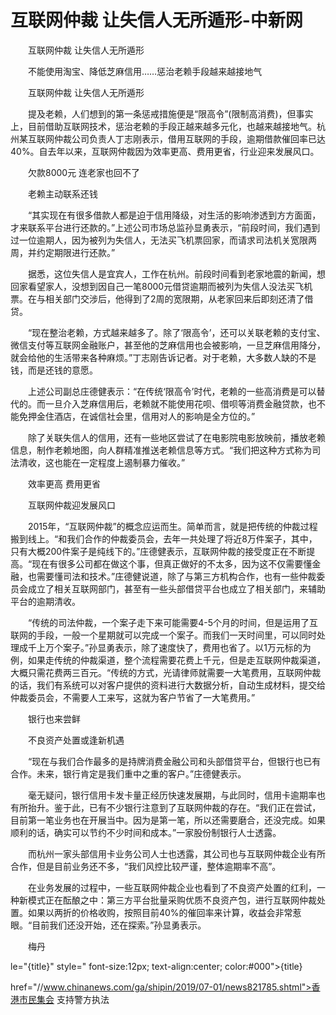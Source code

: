 # 互联网仲裁 让失信人无所遁形-中新网

　　互联网仲裁 让失信人无所遁形

　　不能使用淘宝、降低芝麻信用……惩治老赖手段越来越接地气

　　互联网仲裁 让失信人无所遁形

　　提及老赖，人们想到的第一条惩戒措施便是“限高令”(限制高消费)，但事实上，目前借助互联网技术，惩治老赖的手段正越来越多元化，也越来越接地气。杭州某互联网仲裁公司负责人丁志刚表示，借用互联网的手段，逾期借款催回率已达40%。自去年以来，互联网仲裁因为效率更高、费用更省，行业迎来发展风口。

　　欠款8000元 连老家也回不了

　　老赖主动联系还钱

　　“其实现在有很多借款人都是迫于信用降级，对生活的影响渗透到方方面面，才来联系平台进行还款的。”上述公司市场总监孙显勇表示，“前段时间，我们遇到过一位逾期人，因为被列为失信人，无法买飞机票回家，而请求司法机关宽限两周，并约定期限进行还款。”

　　据悉，这位失信人是宜宾人，工作在杭州。前段时间看到老家地震的新闻，想回家看望家人，没想到因自己一笔8000元借贷逾期而被列为失信人没法买飞机票。在与相关部门交涉后，他得到了2周的宽限期，从老家回来后即刻还清了借贷。

　　“现在整治老赖，方式越来越多了。除了‘限高令’，还可以关联老赖的支付宝、微信支付等互联网金融账户，甚至他的芝麻信用也会被影响，一旦芝麻信用降分，就会给他的生活带来各种麻烦。”丁志刚告诉记者。对于老赖，大多数人缺的不是钱，而是还钱的意愿。

　　上述公司副总庄德健表示：“在传统‘限高令’时代，老赖的一些高消费是可以替代的。而一旦介入芝麻信用后，老赖就不能使用花呗、借呗等消费金融贷款，也不能免押金住酒店，在诚信社会里，信用对人的影响是全方位的。”

　　除了关联失信人的信用，还有一些地区尝试了在电影院电影放映前，播放老赖信息，制作老赖地图，向人群精准推送老赖信息等方式。“我们把这种方式称为司法清收，这也能在一定程度上遏制暴力催收。”

　　效率更高 费用更省

　　互联网仲裁迎发展风口

　　2015年，“互联网仲裁”的概念应运而生。简单而言，就是把传统的仲裁过程搬到线上。“和我们合作的仲裁委员会，去年一共处理了将近8万件案子，其中，只有大概200件案子是纯线下的。”庄德健表示，互联网仲裁的接受度正在不断提高。“现在有很多公司都在做这个事，但真正做好的不太多，因为这不仅需要懂金融，也需要懂司法和技术。”庄德健说道，除了与第三方机构合作，也有一些仲裁委员会成立了相关互联网部门，甚至有一些头部借贷平台也成立了相关部门，来辅助平台的逾期清收。

　　“传统的司法仲裁，一个案子走下来可能需要4-5个月的时间，但是运用了互联网的手段，一般一个星期就可以完成一个案子。而我们一天时间里，可以同时处理成千上万个案子。”孙显勇表示，除了速度快了，费用也省了。以1万元标的为例，如果走传统的仲裁渠道，整个流程需要花费上千元，但是走互联网仲裁渠道，大概只需花费两三百元。“传统的方式，光请律师就需要一大笔费用，互联网仲裁的话，我们有系统可以对客户提供的资料进行大数据分析，自动生成材料，提交给仲裁委员会，不需要人工来写，这就为客户节省了一大笔费用。”

　　银行也来尝鲜

　　不良资产处置或逢新机遇

　　“现在与我们合作最多的是持牌消费金融公司和头部借贷平台，但银行也已有合作。未来，银行肯定是我们重中之重的客户。”庄德健表示。

　　毫无疑问，银行信用卡发卡量正经历快速发展期，与此同时，信用卡逾期率也有所抬升。鉴于此，已有不少银行注意到了互联网仲裁的存在。“我们正在尝试，目前第一笔业务也在开展当中。因为是第一笔，所以还需要磨合，还没完成。如果顺利的话，确实可以节约不少时间和成本。”一家股份制银行人士透露。

　　而杭州一家头部信用卡业务公司人士也透露，其公司也与互联网仲裁企业有所合作，但是目前业务还不多，“我们风控比较严谨，整体逾期率不高”。

　　在业务发展的过程中，一些互联网仲裁企业也看到了不良资产处置的红利，一种新模式正在酝酿之中：第三方平台批量采购优质不良资产包，进行互联网仲裁处置。如果以两折的价格收购，按照目前40%的催回率来计算，收益会非常惹眼。“目前我们还没开始，还在探索。”孙显勇表示。

　　梅丹

le="{title}" style=" font-size:12px; text-align:center; color:#000">{title}

href="//www.chinanews.com/ga/shipin/2019/07-01/news821785.shtml">香港市民集会 支持警方执法
